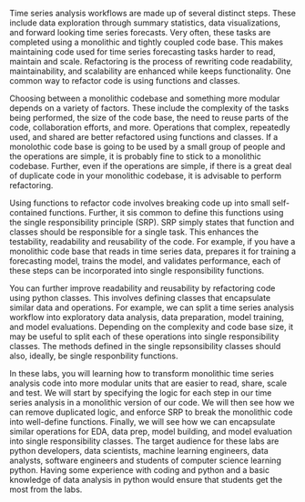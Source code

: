 Time series analysis workflows are made up of several distinct steps.
These include data exploration through summary statistics, data visualizations, and forward looking time series forecasts.
Very often, these tasks are completed using a monolithic and tightly coupled code base. This makes maintaining code used for time
series forecasting tasks harder to read, maintain and scale. Refactoring is the process of rewriting code readability, maintainability,
and scalability are enhanced while keeps functionality. One common way to refactor code is using functions and classes.

Choosing between a monolithic codebase and something more modular depends on a variety of factors. These include the complexity of the tasks being performed, the size of the code base, the need to reuse parts of the code, collaboration efforts, and more. Operations that complex, repeatedly used, and shared are better refactored using functions and classes.
If a monolothic code base is going to be used by a small group of people and the operations are simple, it is probably fine to stick to a monolithic codebase. Further, even if the operations are simple, if there is a great deal of duplicate code in your monolithic codebase, it is advisable
to perform refactoring.

Using functions to refactor code involves breaking code up into small self-contained functions. Further, it sis common to define this functions
using the single responsibility principle (SRP). SRP simply states that function and classes should be responsible for a single task.
This enhances the testability, readability and reusability of the code. For example, if you have a monolithic code base that reads in time series data,
prepares it for training a forecasting model, trains the model, and validates performance, each of these steps can be incorporated into single
responsibility functions.

You can further improve readability and reusability by refactoring code using python classes. This involves defining classes that encapsulate similar data and operations. For example, we can split a time series analysis workflow into exploratory data analysis, data preparation, model training, and model evaluations. Depending on the complexity and code base size, it may be useful to split each of these operations into single responsibility classes. The methods defined in the single repsonsibility classes should also, ideally, be single responbility functions.

In these labs, you will learning how to transform monolithic time series analysis code into more modular units that are easier to read, share, scale and test. We will start by specifying the logic for each step in our time series analysis in a monolithic version of our code. We will then see how we can remove duplicated logic, and enforce SRP to break the monolithic code into well-define functions. Finally, we will see how we can encapsulate similar operations for EDA, data prep, model building, and model evaluation into single responsibility classes.
The target audience for these labs are python developers, data scientists, machine learning engineers, data analysts, software engineers and students of computer science learning python. Having some experience with coding and python and a basic knowledge of data analysis in python would ensure that students get the most from the labs.

